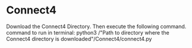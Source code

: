 # Connect4
Download the Connect4 Directory. Then execute the following command.  command to run in terminal: python3 /"Path to directory where the Connect4 directory is downloaded"/Connect4/connect4.py
